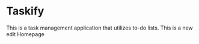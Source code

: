 # Taskify
This is a task management application that utilizes to-do lists.
This is a new edit
Homepage
